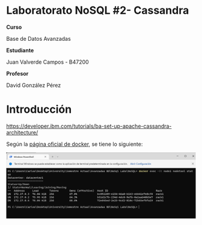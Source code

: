 # Laboratorato NoSQL #2- Cassandra
**Curso**

Base de Datos Avanzadas

**Estudiante**


Juan Valverde Campos - B47200

**Profesor**

David González Pérez

# Introducción 

https://developer.ibm.com/tutorials/ba-set-up-apache-cassandra-architecture/


Según la [página oficial de docker](https://docs.docker.com/desktop/), se tiene lo siguiente:

![](./images/1.png)
